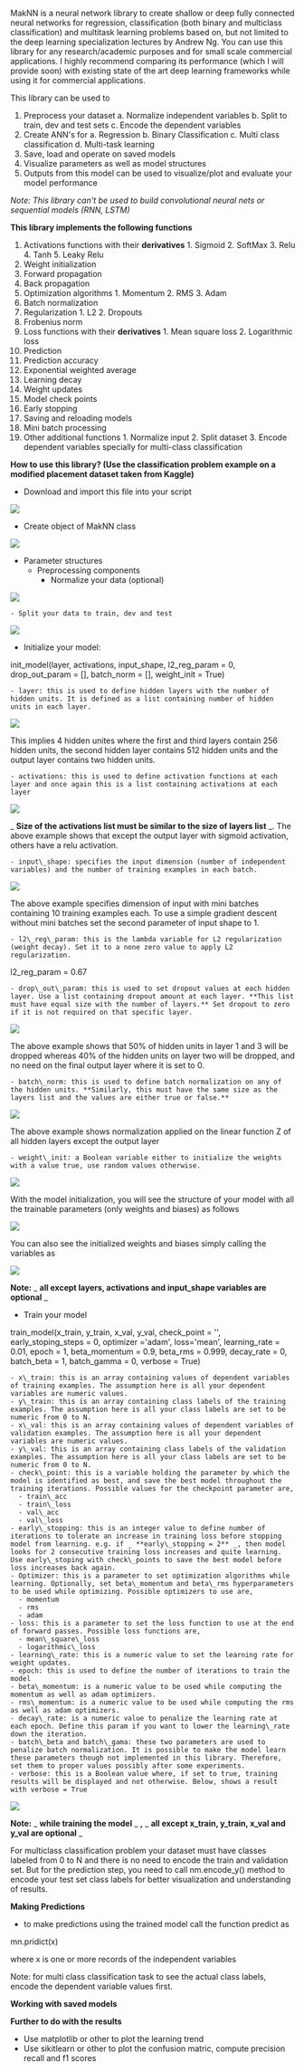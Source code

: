 MakNN is a neural network library to create shallow or deep fully connected neural networks for regression, classification (both binary and multiclass classification) and multitask learning problems based on, but not limited to the deep learning specialization lectures by Andrew Ng. You can use this library for any research/academic purposes and for small scale commercial applications. I highly recommend comparing its performance (which I will provide soon) with existing state of the art deep learning frameworks while using it for commercial applications.

This library can be used to

1. Preprocess your dataset
    a. Normalize independent variables
    b. Split to train, dev and test sets
    c. Encode the dependent variables
2. Create ANN&#39;s for
    a. Regression
    b. Binary Classification
    c. Multi class classification
    d. Multi-task learning
3. Save, load and operate on saved models
4. Visualize parameters as well as model structures
5. Outputs from this model can be used to visualize/plot and evaluate your model performance

_Note: This library can&#39;t be used to build convolutional neural nets or sequential models (RNN, LSTM)_

**This library implements the following functions**

  1. Activations functions with their **derivatives**
    1. Sigmoid
    2. SoftMax
    3. Relu
    4. Tanh
    5. Leaky Relu
  2. Weight initialization
  3. Forward propagation
  4. Back propagation
  5. Optimization algorithms
    1. Momentum
    2. RMS
    3. Adam
  6. Batch normalization
  7. Regularization
    1. L2
    2. Dropouts
  8. Frobenius norm
  9. Loss functions with their **derivatives**
    1. Mean square loss
    2. Logarithmic loss
  10. Prediction
  11. Prediction accuracy
  12. Exponential weighted average
  13. Learning decay
  14. Weight updates
  15. Model check points
  16. Early stopping
  17. Saving and reloading models
  18. Mini batch processing
  19. Other additional functions
    1. Normalize input
    2. Split dataset
    3. Encode dependent variables specially for multi-class classification

**How to use this library? (Use the classification problem example on a modified placement dataset taken from Kaggle)**

- Download and import this file into your script

![](RackMultipart20200720-4-3ciisg_html_88301ec8c7ec3496.png)

- Create object of MakNN class

![](RackMultipart20200720-4-3ciisg_html_71367d029ffe3fa4.png)

- Parameter structures
  - Preprocessing components
    - Normalize your data (optional)

![](RackMultipart20200720-4-3ciisg_html_76c3a1312135e54b.png)

    - Split your data to train, dev and test

![](RackMultipart20200720-4-3ciisg_html_1853c83179c9ed2a.png)

  - Initialize your model:

init\_model(layer, activations, input\_shape, l2\_reg\_param = 0, drop\_out\_param = [], batch\_norm = [], weight\_init = True)

    - layer: this is used to define hidden layers with the number of hidden units. It is defined as a list containing number of hidden units in each layer.

![](RackMultipart20200720-4-3ciisg_html_d55408e73fd20ee.png)

This implies 4 hidden unites where the first and third layers contain 256 hidden units, the second hidden layer contains 512 hidden units and the output layer contains two hidden units.

    - activations: this is used to define activation functions at each layer and once again this is a list containing activations at each layer

![](RackMultipart20200720-4-3ciisg_html_53bfaa89d9c8f6be.png)

_ **Size of the activations list must be similar to the size of layers list** _. The above example shows that except the output layer with sigmoid activation, others have a relu activation.

    - input\_shape: specifies the input dimension (number of independent variables) and the number of training examples in each batch.

![](RackMultipart20200720-4-3ciisg_html_76feba5434c5289e.png)

The above example specifies dimension of input with mini batches containing 10 training examples each. To use a simple gradient descent without mini batches set the second parameter of input shape to 1.

    - l2\_reg\_param: this is the lambda variable for L2 regularization (weight decay). Set it to a none zero value to apply L2 regularization.

l2\_reg\_param = 0.67

    - drop\_out\_param: this is used to set dropout values at each hidden layer. Use a list containing dropout amount at each layer. **This list must have equal size with the number of layers.** Set dropout to zero if it is not required on that specific layer.

![](RackMultipart20200720-4-3ciisg_html_6ddad14b35cdcafa.png)

The above example shows that 50% of hidden units in layer 1 and 3 will be dropped whereas 40% of the hidden units on layer two will be dropped, and no need on the final output layer where it is set to 0.

    - batch\_norm: this is used to define batch normalization on any of the hidden units. **Similarly, this must have the same size as the layers list and the values are either true or false.**

![](RackMultipart20200720-4-3ciisg_html_9bae06b6a9937d2b.png)

The above example shows normalization applied on the linear function Z of all hidden layers except the output layer

    - weight\_init: a Boolean variable either to initialize the weights with a value true, use random values otherwise.

![](RackMultipart20200720-4-3ciisg_html_fba341b56a093810.png)

With the model initialization, you will see the structure of your model with all the trainable parameters (only weights and biases) as follows

![](RackMultipart20200720-4-3ciisg_html_3d92de99cdbeffd5.png)

You can also see the initialized weights and biases simply calling the variables as

![](RackMultipart20200720-4-3ciisg_html_ff251a49515934dd.png)

**Note:** _ **all except layers, activations and input\_shape variables are optional** _

  - Train your model

train\_model(x\_train, y\_train, x\_val, y\_val, check\_point = &#39;&#39;, early\_stoping\_steps = 0, optimizer =&#39;adam&#39;, loss=&#39;mean&#39;, learning\_rate = 0.01, epoch = 1, beta\_momentum = 0.9, beta\_rms = 0.999, decay\_rate = 0, batch\_beta = 1, batch\_gamma = 0, verbose = True)

    - x\_train: this is an array containing values of dependent variables of training examples. The assumption here is all your dependent variables are numeric values.
    - y\_train: this is an array containing class labels of the training examples. The assumption here is all your class labels are set to be numeric from 0 to N.
    - x\_val: this is an array containing values of dependent variables of validation examples. The assumption here is all your dependent variables are numeric values.
    - y\_val: this is an array containing class labels of the validation examples. The assumption here is all your class labels are set to be numeric from 0 to N.
    - check\_point: this is a variable holding the parameter by which the model is identified as best, and save the best model throughout the training iterations. Possible values for the checkpoint parameter are,
      - train\_acc
      - train\_loss
      - val\_acc
      - val\_loss
    - early\_stopping: this is an integer value to define number of iterations to tolerate an increase in training loss before stopping model from learning. e.g. if _ **early\_stopping = 2** _, then model looks for 2 consecutive training loss increases and quite learning. Use early\_stoping with check\_points to save the best model before loss increases back again.
    - Optimizer: this is a parameter to set optimization algorithms while learning. Optionally, set beta\_momentum and beta\_rms hyperparameters to be used while optimizing. Possible optimizers to use are,
      - momentum
      - rms
      - adam
    - loss: this is a parameter to set the loss function to use at the end of forward passes. Possible loss functions are,
      - mean\_square\_loss
      - logarithmic\_loss
    - learning\_rate: this is a numeric value to set the learning rate for weight updates.
    - epoch: this is used to define the number of iterations to train the model
    - beta\_momentum: is a numeric value to be used while computing the momentum as well as adam optimizers.
    - rms\_momentum: is a numeric value to be used while computing the rms as well as adam optimizers.
    - decay\_rate: is a numeric value to penalize the learning rate at each epoch. Define this param if you want to lower the learning\_rate down the iteration.
    - batch\_beta and batch\_gama: these two parameters are used to penalize batch normalization. It is possible to make the model learn these parameters though not implemented in this library. Therefore, set them to proper values possibly after some experiments.
    - verbose: this is a Boolean value where, if set to true, training results will be displayed and not otherwise. Below, shows a result with verbose = True

![](RackMultipart20200720-4-3ciisg_html_8209c4eed03782d3.png)

**Note:** _ **while training the model** _ **,** _ **all except x\_train, y\_train, x\_val and y\_val are optional** _

For multiclass classification problem your dataset must have classes labeled from 0 to N and there is no need to encode the train and validation set. But for the prediction step, you need to call nm.encode\_y() method to encode your test set class labels for better visualization and understanding of results.

**Making Predictions**

- to make predictions using the trained model call the function predict as

mn.pridict(x)

where x is one or more records of the independent variables

Note: for multi class classification task to see the actual class labels, encode the dependent variable values first.

**Working with saved models**

**Further to do with the results**

- Use matplotlib or other to plot the learning trend
- Use sikitlearn or other to plot the confusion matric, compute precision recall and f1 scores

